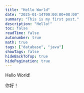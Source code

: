 ```yaml
---
title: "Hello World"
date: "2025-01-14T00:00:00+08:00"
summary: "This is my first post."
description: "Hello!"
toc: false
readTime: false
autonumber: true
math: true
tags: ["database", "java"]
showTags: false
hideBackToTop: true
hidePagination: true
---
```


Hello World!

你好！
